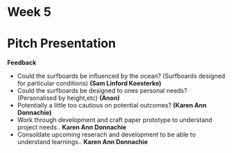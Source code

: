 # Week 5
# Pitch Presentation

**Feedback**
* Could the surfboards be influenced by the ocean? (Surfboards designed for particular conditions) **(Sam Linford Koesterke)**
* Could the surfboards be designed to ones personal needs? (Personalised by height,etc) **(Anon)**
* Potentially a little too cautious on potential outcomes? **(Karen Ann Donnachie)**
* Work through development and craft paper prototype to understand project needs.. **Karen Ann Donnachie**
* Consoldate upcoming reserach and development to be able to understand learnings.. **Karen Ann Donnachie**







